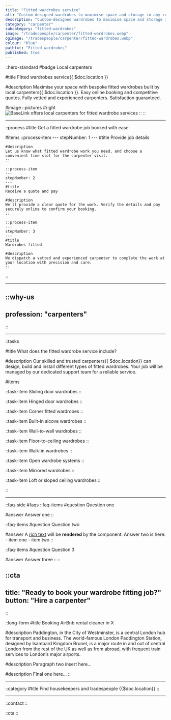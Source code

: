 ```yaml
---
title: "Fitted wardrobes service"
alt: "Custom-designed wardrobes to maximise space and storage in any room"
description: "Custom-designed wardrobes to maximise space and storage in any room"
category: "carpenter"
subcategory: "fitted-wardrobes"
image: "/tradespeople/carpenter/fitted-wardrobes.webp"
ogImage: "/tradespeople/carpenter/fitted-wardrobes.webp"
colour: "blue"
pathtxt: "Fitted wardrobes"
published: true
---
```


::hero-standard
#badge
Local carpenters

#title
Fitted wardrobes service{{ $doc.location }}

#description
Maximise your space with bespoke fitted wardrobes built by local carpenters{{ $doc.location }}. Easy online booking and competitive quotes. Fully vetted and experienced carpenters. Satisfaction guaranteed.

#image
    ::pictures
    #right
    ![BaseLink offers local carpenters for fitted wardrobe services](/tradespeople/carpenter/fitted-wardrobes.webp)
    ::
::

---

::process
#title
Get a fitted wardrobe job booked with ease

#items
    ::process-item
    ---
    stepNumber: 1
    ---
    #title
    Provide job details

    #description
    Let us know what fitted wardrobe work you need, and choose a convenient time slot for the carpenter visit.
    ::
    
    ::process-item
    ---
    stepNumber: 2
    ---
    #title
    Receive a quote and pay

    #description
    We'll provide a clear quote for the work. Verify the details and pay securely online to confirm your booking.
    ::

    ::process-item
    ---
    stepNumber: 3
    ---
    #title
    Wardrobes fitted

    #description
    We dispatch a vetted and experienced carpenter to complete the work at your location with precision and care.
    ::
::

---

::why-us
---
profession: "carpenters"
---
::

---

::tasks

#title
What does the fitted wardrobe service include?

#description
Our skilled and trusted carpenters{{ $doc.location}} can design, build and install different types of fitted wardrobes. Your job will be managed by our dedicated support team for a reliable service.

#items

  ::task-item
  Sliding door wardrobes
  ::

  ::task-item
  Hinged door wardrobes
  ::

  ::task-item
  Corner fitted wardrobes
  ::

  ::task-item
  Built-in alcove wardrobes
  ::

  ::task-item
  Wall-to-wall wardrobes
  ::

  ::task-item
  Floor-to-ceiling wardrobes
  ::

  ::task-item
  Walk-in wardrobes
  ::

  ::task-item
  Open wardrobe systems
  ::

  ::task-item
  Mirrored wardrobes
  ::

  ::task-item
  Loft or sloped ceiling wardrobes
  ::

::

---

::faq-side
#faqs
  ::faq-items
  #question
  Question one

  #answer
  Answer one
  ::

  ::faq-items
  #question
  Question two

  #answer
  A [rich text](/services/commercial-cleaning) will be **rendered** by the component.
  Answer two is here:
    - item one
    - item two
  ::

  ::faq-items
  #question
  Question 3

  #answer
  Answer three
  ::
::

::cta
---
title: "Ready to book your wardrobe fitting job?"
button: "Hire a carpenter"
---
::

::long-form
#title
Booking AirBnb rental cleaner in X

#description
Paddington, in the City of Westminster, is a central London hub for transport and business. The world-famous London Paddington Station, designed by Isambard Kingdom Brunel, is a major route in and out of central London from the rest of the UK as well as from abroad, with frequent train services to London’s major airports.

#description
Paragraph two insert here...

#description
FInal one here...
::

---

::category
#title
Find housekeepers and tradespeople {{$doc.location}}
::

---

::contact
::

::cta
::